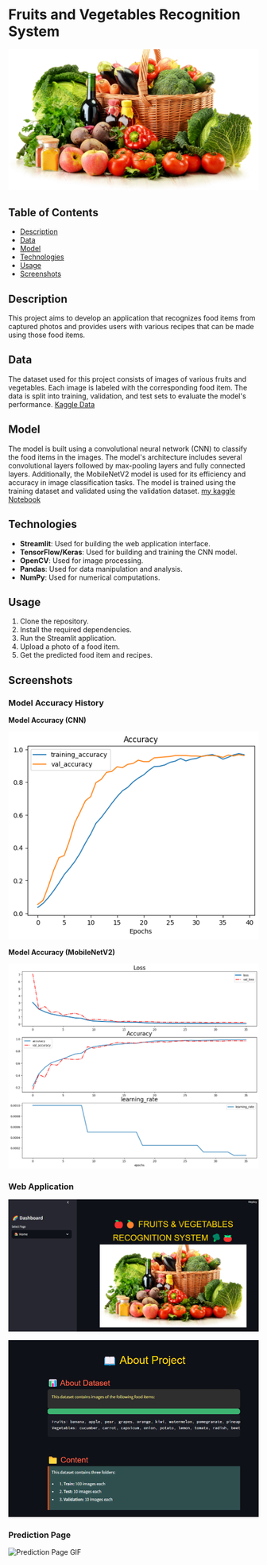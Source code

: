 # Fruits and Vegetables Recognition System
![Model Accuracy (CNN)](home_img.jpg)

## Table of Contents
- [Description](#description)
- [Data](#data)
- [Model](#model)
- [Technologies](#technologies)
- [Usage](#usage)
- [Screenshots](#screenshots)

## Description
This project aims to develop an application that recognizes food items from captured photos and provides users with various recipes that can be made using those food items.

## Data
The dataset used for this project consists of images of various fruits and vegetables. Each image is labeled with the corresponding food item. The data is split into training, validation, and test sets to evaluate the model's performance.
[Kaggle Data](https://www.kaggle.com/datasets/kritikseth/fruit-and-vegetable-image-recognition/data)

## Model
The model is built using a convolutional neural network (CNN) to classify the food items in the images. The model's architecture includes several convolutional layers followed by max-pooling layers and fully connected layers. Additionally, the MobileNetV2 model is used for its efficiency and accuracy in image classification tasks. The model is trained using the training dataset and validated using the validation dataset. 
[my kaggle Notebook](https://www.kaggle.com/code/abdelmoneimrehab/fruits-and-vegetables-images-mobilenev2?scriptVersionId=196687061)

## Technologies
- **Streamlit**: Used for building the web application interface.
- **TensorFlow/Keras**: Used for building and training the CNN model.
- **OpenCV**: Used for image processing.
- **Pandas**: Used for data manipulation and analysis.
- **NumPy**: Used for numerical computations.

## Usage
1. Clone the repository.
2. Install the required dependencies.
3. Run the Streamlit application.
4. Upload a photo of a food item.
5. Get the predicted food item and recipes.

## Screenshots
### Model Accuracy History
**Model Accuracy (CNN)**

![Model Accuracy (CNN)](accuracy_of_CNN.png)

**Model Accuracy (MobileNetV2)**

![Model Accuracy (CNN)](accuracy_MobileNetV2.png)

### Web Application
![Web Application Screenshot](first_page.png)

![Web Application Screenshot](About_page.png)


### Prediction Page
![Prediction Page GIF](ScreenRecording2.gif)
